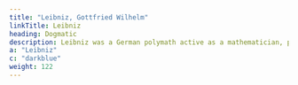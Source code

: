 ```yaml
---
title: "Leibniz, Gottfried Wilhelm"
linkTitle: Leibniz
heading: Dogmatic
description: Leibniz was a German polymath active as a mathematician, philosopher, scientist and diplomat. He is a prominent figure in both the history of philosophy and the history of mathematics.
a: "Leibniz"
c: "darkblue"
weight: 122
---
```

